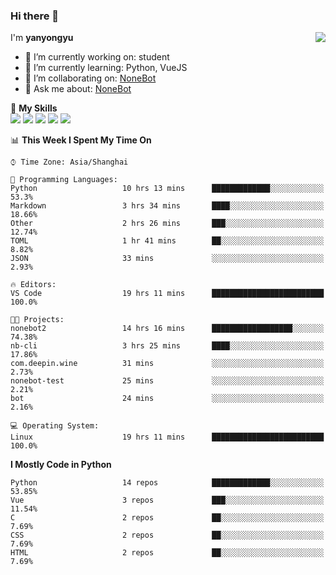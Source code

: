 ### Hi there 👋

<a href="#">
  <img align="right" src="https://github-readme-stats.vercel.app/api?username=yanyongyu&count_private=true&show_icons=true&bg_color=15,f2f7fd,E0EAFC" />
</a>

I'm **yanyongyu**

- 🔭 I’m currently working on: student
- 🌱 I’m currently learning: Python, VueJS
- 👯 I’m collaborating on: [NoneBot](https://github.com/nonebot)
- 💬 Ask me about: [NoneBot](https://github.com/nonebot)

🌟 **My Skills**  
![](https://img.shields.io/badge/-Python-3e74a2?style=flat-square&logo=Python&logoColor=fff)
![](https://img.shields.io/badge/-Vue-4fc08d?style=flat-square&logo=Vue.js&logoColor=fff)
![](https://img.shields.io/badge/-Node.js-339933?style=flat-square&logo=Node.js&logoColor=fff)
![](https://img.shields.io/badge/-Docker-2496ED?style=flat-square&logo=Docker&logoColor=fff)
![](https://img.shields.io/badge/-Linux-000000?style=flat-square&logo=Linux&logoColor=fff)

<!--START_SECTION:waka-->
📊 **This Week I Spent My Time On** 

```text
⌚︎ Time Zone: Asia/Shanghai

💬 Programming Languages: 
Python                   10 hrs 13 mins      █████████████░░░░░░░░░░░░   53.3% 
Markdown                 3 hrs 34 mins       ████░░░░░░░░░░░░░░░░░░░░░   18.66% 
Other                    2 hrs 26 mins       ███░░░░░░░░░░░░░░░░░░░░░░   12.74% 
TOML                     1 hr 41 mins        ██░░░░░░░░░░░░░░░░░░░░░░░   8.82% 
JSON                     33 mins             ░░░░░░░░░░░░░░░░░░░░░░░░░   2.93%

🔥 Editors: 
VS Code                  19 hrs 11 mins      █████████████████████████   100.0%

🐱‍💻 Projects: 
nonebot2                 14 hrs 16 mins      ██████████████████░░░░░░░   74.38% 
nb-cli                   3 hrs 25 mins       ████░░░░░░░░░░░░░░░░░░░░░   17.86% 
com.deepin.wine          31 mins             ░░░░░░░░░░░░░░░░░░░░░░░░░   2.73% 
nonebot-test             25 mins             ░░░░░░░░░░░░░░░░░░░░░░░░░   2.21% 
bot                      24 mins             ░░░░░░░░░░░░░░░░░░░░░░░░░   2.16%

💻 Operating System: 
Linux                    19 hrs 11 mins      █████████████████████████   100.0%

```

**I Mostly Code in Python** 

```text
Python                   14 repos            █████████████░░░░░░░░░░░░   53.85% 
Vue                      3 repos             ███░░░░░░░░░░░░░░░░░░░░░░   11.54% 
C                        2 repos             ██░░░░░░░░░░░░░░░░░░░░░░░   7.69% 
CSS                      2 repos             ██░░░░░░░░░░░░░░░░░░░░░░░   7.69% 
HTML                     2 repos             ██░░░░░░░░░░░░░░░░░░░░░░░   7.69%

```



<!--END_SECTION:waka-->
